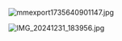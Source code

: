 ![mmexport1735640901147.jpg](https://github.com/user-attachments/assets/c2005452-daa3-4ae3-80c2-5b8bafca79ff)

![IMG_20241231_183956.jpg](https://github.com/user-attachments/assets/d89410b5-7890-456f-b247-0ad3af2ace94)

